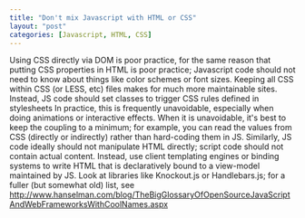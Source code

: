 ```yaml
---
title: "Don't mix Javascript with HTML or CSS"
layout: "post"
categories: [Javascript, HTML, CSS]
---
```


Using CSS directly via DOM is poor practice, for the same reason that putting CSS properties in HTML is poor practice; Javascript code should not need to know about things like color schemes or font sizes.  Keeping all CSS within CSS (or LESS, etc) files makes for much more maintainable sites.  
Instead, JS code should set classes to trigger CSS rules defined in stylesheets
In practice, this is frequently unavoidable, especially when doing animations or interactive effects.  When it is unavoidable, it's best to keep the coupling to a minimum; for example, you can read the values from CSS (directly or indirectly) rather than hard-coding them in JS.
Similarly, JS code ideally should not manipulate HTML directly; script code should not contain actual content.  Instead, use client templating engines or binding systems to write HTML that is declaratively bound to a view-model maintained by JS.  Look at libraries like Knockout.js or Handlebars.js; for a fuller (but somewhat old) list, see http://www.hanselman.com/blog/TheBigGlossaryOfOpenSourceJavaScriptAndWebFrameworksWithCoolNames.aspx